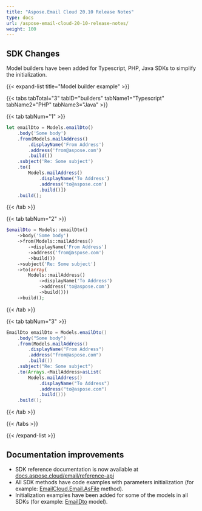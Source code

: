 ```yaml
---
title: "Aspose.Email Cloud 20.10 Release Notes"
type: docs
url: /aspose-email-cloud-20-10-release-notes/
weight: 100
---
```


## **SDK Changes**

Model builders have been added for Typescript, PHP, Java SDKs to simplify the initialization.

{{< expand-list title="Model builder example" >}}

{{< tabs tabTotal="3" tabID="builders" tabName1="Typescript" tabName2="PHP" tabName3="Java" >}}

{{< tab tabNum="1" >}}

```ts
let emailDto = Models.emailDto()
    .body('Some body')
    .from(Models.mailAddress()
        .displayName('From Address')
        .address('from@aspose.com')
        .build())
    .subject('Re: Some subject')
    .to([
        Models.mailAddress()
            .displayName('To Address')
            .address('to@aspose.com')
            .build()])
    .build();
```

{{< /tab >}}

{{< tab tabNum="2" >}}

```php
$emailDto = Models::emailDto()
    ->body('Some body')
    ->from(Models::mailAddress()
        ->displayName('From Address')
        ->address('from@aspose.com')
        ->build())
    ->subject('Re: Some subject')
    ->to(array(
        Models::mailAddress()
            ->displayName('To Address')
            ->address('to@aspose.com')
            ->build()))
    ->build();
```

{{< /tab >}}

{{< tab tabNum="3" >}}

```Java
EmailDto emailDto = Models.emailDto()
    .body("Some body")
    .from(Models.mailAddress()
        .displayName("From Address")
        .address("from@aspose.com")
        .build())
    .subject("Re: Some subject")
    .to(Arrays.<MailAddress>asList(
        Models.mailAddress()
            .displayName("To Address")
            .address("to@aspose.com")
            .build()))
    .build();
```

{{< /tab >}}

{{< /tabs >}}

{{< /expand-list >}}

## **Documentation improvements**

- SDK reference documentation is now available at [docs.aspose.cloud/email/reference-api](/email/reference-api/)
- All SDK methods have code examples with parameters initialization (for example: [EmailCloud.Email.AsFile](http://localhost:1313/email/reference-email-api/#asfile) method).
- Initialization examples have been added for some of the models in all SDKs (for example: [EmailDto](http://localhost:1313/email/reference-model-email-dto/#example) model).